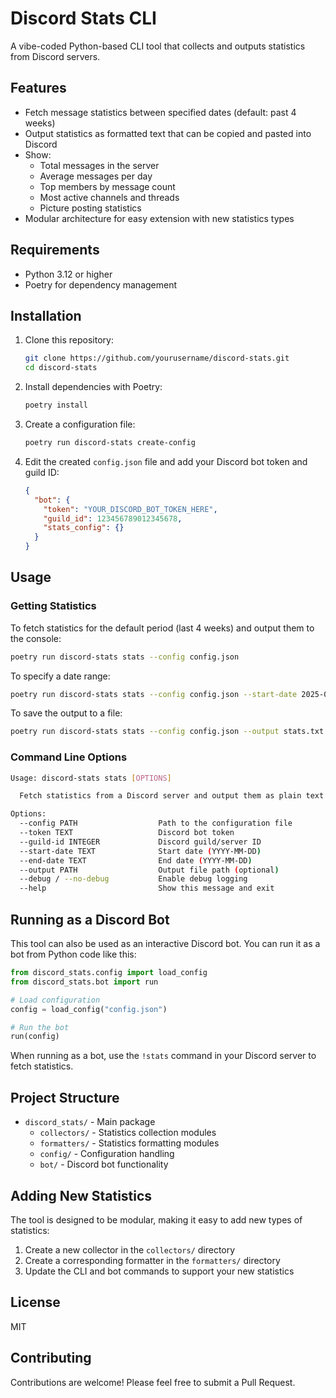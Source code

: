 # Discord Stats CLI

A vibe-coded Python-based CLI tool that collects and outputs statistics from Discord
servers.

## Features

- Fetch message statistics between specified dates (default: past 4 weeks)
- Output statistics as formatted text that can be copied and pasted into Discord
- Show:
  - Total messages in the server
  - Average messages per day
  - Top members by message count
  - Most active channels and threads
  - Picture posting statistics
- Modular architecture for easy extension with new statistics types

## Requirements

- Python 3.12 or higher
- Poetry for dependency management

## Installation

1. Clone this repository:

   ```bash
   git clone https://github.com/yourusername/discord-stats.git
   cd discord-stats
   ```

2. Install dependencies with Poetry:

   ```bash
   poetry install
   ```

3. Create a configuration file:

   ```bash
   poetry run discord-stats create-config
   ```

4. Edit the created `config.json` file and add your Discord bot token and guild ID:

   ```json
   {
     "bot": {
       "token": "YOUR_DISCORD_BOT_TOKEN_HERE",
       "guild_id": 123456789012345678,
       "stats_config": {}
     }
   }
   ```

## Usage

### Getting Statistics

To fetch statistics for the default period (last 4 weeks) and output them to the
console:

```bash
poetry run discord-stats stats --config config.json
```

To specify a date range:

```bash
poetry run discord-stats stats --config config.json --start-date 2025-02-01 --end-date 2025-03-01
```

To save the output to a file:

```bash
poetry run discord-stats stats --config config.json --output stats.txt
```

### Command Line Options

```bash
Usage: discord-stats stats [OPTIONS]

  Fetch statistics from a Discord server and output them as plain text.

Options:
  --config PATH                  Path to the configuration file
  --token TEXT                   Discord bot token
  --guild-id INTEGER             Discord guild/server ID
  --start-date TEXT              Start date (YYYY-MM-DD)
  --end-date TEXT                End date (YYYY-MM-DD)
  --output PATH                  Output file path (optional)
  --debug / --no-debug           Enable debug logging
  --help                         Show this message and exit
```

## Running as a Discord Bot

This tool can also be used as an interactive Discord bot. You can run it as a bot from
Python code like this:

```python
from discord_stats.config import load_config
from discord_stats.bot import run

# Load configuration
config = load_config("config.json")

# Run the bot
run(config)
```

When running as a bot, use the `!stats` command in your Discord server to fetch
statistics.

## Project Structure

- `discord_stats/` - Main package
  - `collectors/` - Statistics collection modules
  - `formatters/` - Statistics formatting modules
  - `config/` - Configuration handling
  - `bot/` - Discord bot functionality

## Adding New Statistics

The tool is designed to be modular, making it easy to add new types of statistics:

1. Create a new collector in the `collectors/` directory
2. Create a corresponding formatter in the `formatters/` directory
3. Update the CLI and bot commands to support your new statistics

## License

MIT

## Contributing

Contributions are welcome! Please feel free to submit a Pull Request.
